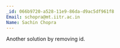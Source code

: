 ```yaml
---
_id: 066b9720-a528-11e9-86da-d9ac5df961f8
Email: schopra@mt.iitr.ac.in
Name: Sachin Chopra
---
```

Another solution by removing id.
